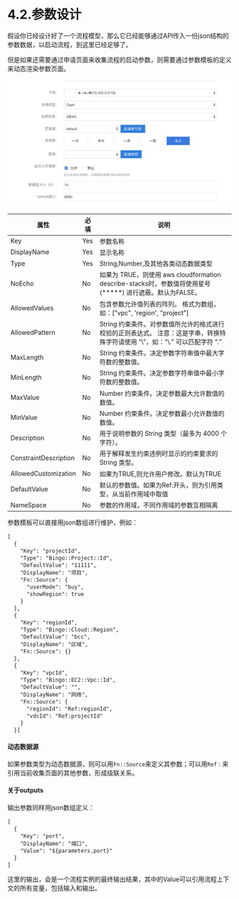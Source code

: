 # 4.2.参数设计

假设你已经设计好了一个流程模型，那么它已经能够通过API传入一份json结构的参数数据，以启动流程，到这里已经足够了。

但是如果还需要通过申请页面来收集流程的启动参数，则需要通过参数模板的定义来动态渲染参数页面。

![img](..\img\paramRender.png)

| 属性                    | 必填   | 说明                                       |
| --------------------- | ---- | ---------------------------------------- |
| Key                   | Yes  | 参数名称                                     |
| DisplayName           | Yes  | 显示名称                                     |
| Type                  | Yes  | String,Number,及其他各类动态数据类型                |
| NoEcho                | No   | 如果为 TRUE，则使用 aws cloudformation describe-stacks时，参数值将使用星号 (*****) 进行遮蔽。默认为FALSE。 |
| AllowedValues         | No   | 包含参数允许值列表的阵列。 格式为数组，如：["vpc", 'region', "project"] |
| AllowedPattern        | No   | String 约束条件。对参数值所允许的格式进行校验的正则表达式。 注意：这是字串，转换特殊字符请使用 “\\”，如：“\\.” 可以匹配字符 “.” |
| MaxLength             | No   | String 约束条件。决定参数字符串值中最大字符数的整数值。          |
| MinLength             | No   | String 约束条件。决定参数字符串值中最小字符数的整数值。          |
| MaxValue              | No   | Number 约束条件。决定参数最大允许数值的数值。               |
| MinValue              | No   | Number 约束条件。决定参数最小允许数值的数值。               |
| Description           | No   | 用于说明参数的 String 类型（最多为 4000 个字符）。         |
| ConstraintDescription | No   | 用于解释发生约束违例时显示的约束要求的 String 类型。           |
| AllowedCustomization  | No   | 如果为TRUE,则允许用户修改。默认为TRUE                  |
| DefaultValue          | No   | 默认的参数值。如果为Ref:开头，则为引用类型，从当前作用域中取值        |
| NameSpace             | No   | 参数的作用域，不同作用域的参数互相隔离                      |

参数模板可以直接用json数组进行维护，例如：

```
[
  {
    "Key": "projectId",
    "Type": "Bingo::Project::Id",
    "DefaultValue": "11111",
    "DisplayName": "项目",
    "Fn::Source": {
      "userMode": "buy",
      "showRegion": true
    }
  },
  {
    "Key": "regionId",
    "Type": "Bingo::Cloud::Region",
    "DefaultValue": "bcc",
    "DisplayName": "区域",
    "Fn::Source": {}
  },
  {
    "Key": "vpcId",
    "Type": "Bingo::EC2::Vpc::Id",
    "DefaultValue": "",
    "DisplayName": "网络",
    "Fn::Source": {
      "regionId": "Ref:regionId",
      "vdcId": "Ref:projectId"
    }
  }]
```

#### 动态数据源

如果参数类型为动态数据源，则可以用`Fn::Source`来定义其参数；可以用`Ref：`来引用当前收集页面的其他参数，形成级联关系。

#### 关于outputs

输出参数同样用json数组定义：

```
[
  {
    "Key": "port",
    "DisplayName": "端口",
    "Value": "${parameters.port}"
  }
]
```

这里的输出，会是一个流程实例的最终输出结果，其中的Value可以引用流程上下文的所有变量，包括输入和输出。
